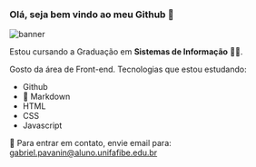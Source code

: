 ### Olá, seja bem vindo ao meu Github 👋

![banner](https://pa1.narvii.com/6988/cb16a503300ee7db00ab4250d332a45f769d3585r1-450-294_hq.gif)

Estou cursando a Graduação em **Sistemas de Informação** 👨‍💻.

Gosto da área de Front-end. Tecnologias que estou estudando:

* Github
* 📑 Markdown 
* HTML
* CSS
* Javascript

📧 Para entrar em contato, envie email para: gabriel.pavanin@aluno.unifafibe.edu.br
